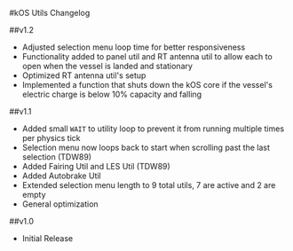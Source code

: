 #kOS Utils Changelog

##v1.2
* Adjusted selection menu loop time for better responsiveness
* Functionality added to panel util and RT antenna util to allow each to open when the vessel is landed and stationary
* Optimized RT antenna util's setup
* Implemented a function that shuts down the kOS core if the vessel's electric charge is below 10% capacity and falling

##v1.1
* Added small `WAIT` to utility loop to prevent it from running multiple times per physics tick
* Selection menu now loops back to start when scrolling past the last selection (TDW89)
* Added Fairing Util and LES Util (TDW89)
* Added Autobrake Util
* Extended selection menu length to 9 total utils, 7 are active and 2 are empty
* General optimization

##v1.0
* Initial Release
